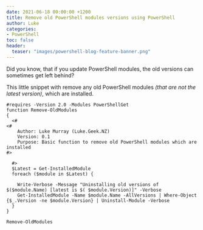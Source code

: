 ```yaml
---
date: 2021-06-18 00:00:00 +1200
title: Remove old PowerShell modules versions using PowerShell
author: Luke
categories:
- PowerShell
toc: false
header:
  teaser: "images/powershell-blog-feature-banner.png"
---
```

Did you know, that if you update PowerShell modules, the old versions can sometimes get left behind?

This little snippet with remove any old PowerShell modules _(that are not the latest version)_, which are installed.

    #requires -Version 2.0 -Modules PowerShellGet
    function Remove-OldModules
    {
      <#
    <#
        Author: Luke Murray (Luke.Geek.NZ)
        Version: 0.1
        Purpose: Basic function to remove old PowerShell modules which are installed
    #>
    
      #>
      $Latest = Get-InstalledModule 
      foreach ($module in $Latest) { 
        
        Write-Verbose -Message "Uninstalling old versions of $($module.Name) [latest is $( $module.Version)]" -Verbose
        Get-InstalledModule -Name $module.Name -AllVersions | Where-Object {$_.Version -ne $module.Version} | Uninstall-Module -Verbose 
      }
    }
    
    Remove-OldModules
